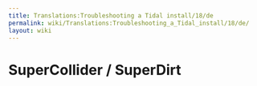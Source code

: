 ```yaml
---
title: Translations:Troubleshooting a Tidal install/18/de
permalink: wiki/Translations:Troubleshooting_a_Tidal_install/18/de/
layout: wiki
---
```


# SuperCollider / SuperDirt
